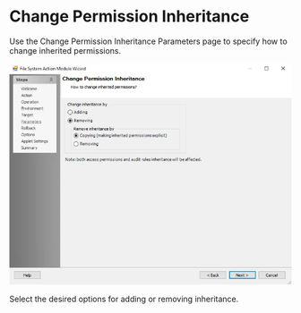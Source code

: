 # Change Permission Inheritance

Use the Change Permission Inheritance Parameters page to specify how to change inherited
permissions.

![File System Action Module Wizard Change Permissions Inheritance Parameters page](../../../../../../../static/img/product_docs/accessanalyzer/admin/action/filesystem/parameters/changepermissionsinheritance.webp)

Select the desired options for adding or removing inheritance.
